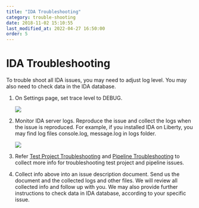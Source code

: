 ```yaml
---
title: "IDA Troubleshooting"
category: trouble-shooting
date: 2018-11-02 15:10:55
last_modified_at: 2022-04-27 16:50:00
order: 5
---
```


# IDA Troubleshooting
To trouble shoot all IDA issues, you may need to adjust log level. You may also need to check data in the IDA database.

1. On Settings page, set trace level to DEBUG.

   ![][set_log_level]

2. Monitor IDA server logs. Reproduce the issue and collect the logs when the issue is reproduced. For example, if you installed IDA on Liberty, you may find log files console.log, message.log in logs folder.

   ![][get_logs]

3. Refer [Test Project Troubleshooting](http://127.0.0.1:4000/IDA-doc/trouble-shooting/trouble-shooting-ida-test-project.html) and [Pipeline Troubleshooting](http://127.0.0.1:4000/IDA-doc/trouble-shooting/trouble-shooting-ida-pipeline.html) to collect more info for troubleshooting test project and pipeline issues.

4. Collect info above into an issue description document. Send us the document and the collected logs and other files. We will review all collected info and follow up with you. We may also provide further instructions to check data in IDA database, according to your specific issue.


[set_log_level]: ../images/troubleshooting/set_log_level.png
[get_logs]: ../images/troubleshooting/get_logs.png
